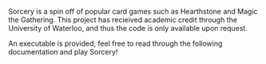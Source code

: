 Sorcery is a spin off of popular card games such as Hearthstone and Magic the Gathering. This project has recieived academic credit through the University of Waterloo, and thus the code is only available upon request.

An executable is provided, feel free to read through the following documentation and play Sorcery!
